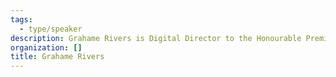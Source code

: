 ```yaml
---
tags:
  - type/speaker
description: Grahame Rivers is Digital Director to the Honourable Premier Kathleen Wynne
organization: []
title: Grahame Rivers
---
```

